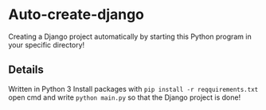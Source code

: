 # Auto-create-django
 Creating a Django project automatically by starting this Python program in your specific directory!

## Details
Written in Python 3
Install packages with `pip install -r reqquirements.txt`
open cmd and write `python main.py` so that the Django project is done!

